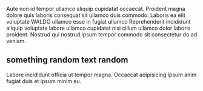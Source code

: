 Aute non id tempor ullamco aliquip cupidatat occaecat.
Proident magna dolore quis laboris consequat sit ullamco duis commodo.
Laboris ea elit voluptate WALDO ullamco esse in fugiat ullamco
Reprehenderit incididunt aliquip voluptate labore ullamco cupidatat nisi cillum ullamco dolor laboris proident.
Nostrud qui nostrud ipsum tempor commodo sit consectetur do ad veniam.

## something random text random

Labore incididunt officia ut tempor magna.
Occaecat adipisicing ipsum anim fugiat duis et ipsum minim eu.
